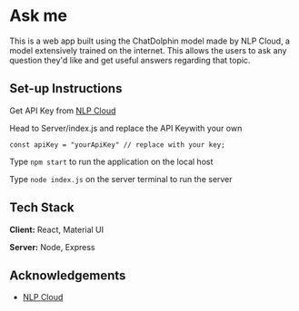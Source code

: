 
# Ask me

This is a web app built using the ChatDolphin model made by NLP Cloud, a model extensively trained on the internet. This allows the users to ask any question they'd like and get useful answers regarding that topic.

## Set-up Instructions
Get API Key from [NLP Cloud](https://nlpcloud.com/)

Head to Server/index.js and replace the API Keywith your own

```
const apiKey = "yourApiKey" // replace with your key;
```
Type ```npm start``` to run the application on the local host

Type ```node index.js``` on the server terminal to run the server
## Tech Stack

**Client:** React, Material UI

**Server:** Node, Express


## Acknowledgements

 - [NLP Cloud](https://nlpcloud.com/)


